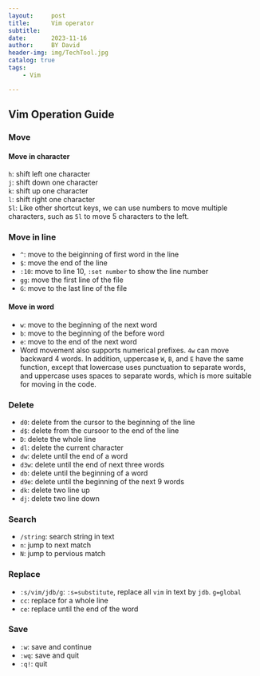 ```yaml
---
layout:     post
title:      Vim operator
subtitle:   
date:       2023-11-16
author:     BY David
header-img: img/TechTool.jpg
catalog: true
tags:
    - Vim

---
```


## Vim Operation Guide
### Move
#### Move in character
`h`: shift left one character  
`j`: shift down one character  
`k`: shift up one character  
`l`: shift right one character  
`5l`: Like other shortcut keys, we can use numbers to move multiple characters, such as `5l` to move 5 characters to the left.

### Move in line
* `^`: move to the beiginning of first word in the line
* `$`: move the end of the line
* `:10`: move to line 10, `:set number` to show the line number
* `gg`: move the first line of the file
* `G`: move to the last line of the file

#### Move in word
* `w`: move to the beginning of the next word
* `b`: move to the beginning of the before word
* `e`: move to the end of the next word
* Word movement also supports numerical prefixes. `4w` can move backward 4 words. In addition, uppercase `W`, `B`, and `E` have the same function, except that lowercase uses punctuation to separate words, and uppercase uses spaces to separate words, which is more suitable for moving in the code.

### Delete
* `d0`: delete from the cursor to the beginning of the line
* `d$`: delete from the cursoor to the end of the line
* `D`: delete the whole line
* `dl`: delete the current character
* `dw`: delete until the end of a word
* `d3w`: delete until the end of next three words
* `db`: delete until the beginning of a word
* `d9e`: delete until the beginning of the next 9 words
* `dk`: delete two line up
* `dj`: delete two line down

### Search
* `/string`: search string in text
* `n`: jump to next match
* `N`: jump to pervious match

### Replace
* `:s/vim/jdb/g`: `:s=substitute`, replace all `vim` in text by `jdb`. `g=global`
* `cc`: replace for a whole line
* `ce`: replace until the end of the word

### Save
* `:w`: save and continue
* `:wq`: save and quit
* `:q!`: quit 
